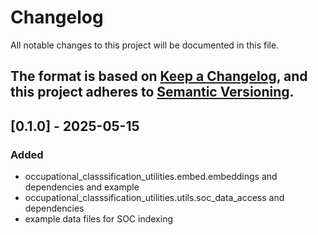 # Changelog

All notable changes to this project will be documented in this file.

The format is based on [Keep a Changelog](https://keepachangelog.com/en/1.0.0/), and this project adheres to
[Semantic Versioning](https://semver.org/spec/v2.0.0.html).
---

## [0.1.0] - 2025-05-15

### Added

- occupational_classsification_utilities.embed.embeddings and dependencies and example
- occupational_classsification_utilities.utils.soc_data_access and dependencies
- example data files for SOC indexing